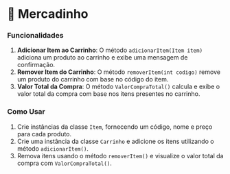 # 🛒 Mercadinho

###  Funcionalidades
1. **Adicionar Item ao Carrinho**: O método `adicionarItem(Item item)` adiciona um produto ao carrinho e exibe uma mensagem de confirmação.
2. **Remover Item do Carrinho**: O método `removerItem(int codigo)` remove um produto do carrinho com base no código do item.
3. **Valor Total da Compra**: O método `ValorCompraTotal()` calcula e exibe o valor total da compra com base nos itens presentes no carrinho.

### Como Usar
1. Crie instâncias da classe `Item`, fornecendo um código, nome e preço para cada produto.
2. Crie uma instância da classe `Carrinho` e adicione os itens utilizando o método `adicionarItem()`.
3. Remova itens usando o método `removerItem()` e visualize o valor total da compra com `ValorCompraTotal()`.


